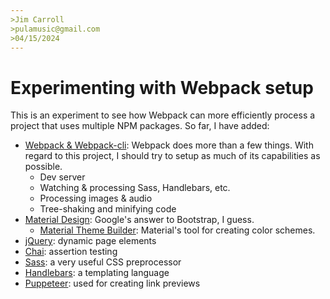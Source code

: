 ```yaml
---
>Jim Carroll
>pulamusic@gmail.com
>04/15/2024
---
```


# Experimenting with Webpack setup

This is an experiment to see how Webpack can more efficiently process a project that uses multiple NPM packages. So far, I have added:

* [Webpack & Webpack-cli](https://webpack.js.org/): Webpack does more than a few things. With regard to this project, I should try to setup as much of its capabilities as possible.
  - Dev server
  - Watching & processing Sass, Handlebars, etc.
  - Processing images & audio
  - Tree-shaking and minifying code
* [Material Design](https://m3.material.io/): Google's answer to Bootstrap, I guess.
  - [Material Theme Builder](https://m3.material.io/theme-builder): Material's tool for creating color schemes.
* [jQuery](https://jquery.com/): dynamic page elements
* [Chai](https://www.chaijs.com/): assertion testing
* [Sass](https://sass-lang.com/): a very useful CSS preprocessor
* [Handlebars](https://handlebarsjs.com/): a templating language
* [Puppeteer](https://pptr.dev/): used for creating link previews

